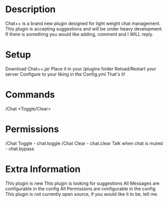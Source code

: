 # Description​
Chat++ is a brand new plugin designed for light weight chat management. This plugin is accepting suggestions and will be under heavy development. If there is something you would like adding, comment and I WILL reply.

# Setup​
Download Chat++.jar
Place it in your /plugins folder
Reload/Restart your server
Configure to your liking in the Config.yml
That's it!

# Commands​
/Chat <Toggle/Clear>

# Permissions​
/Chat Toggle - chat.toggle
/Chat Clear - chat.clear
Talk when chat is muted - chat.bypass

# Extra Information​
This plugin is new
This plugin is looking for suggestions
All Messages are configurable in the config
All Permissions are configurable in the config
This plugin is not currently open source, if you would like it to be, tell me.

